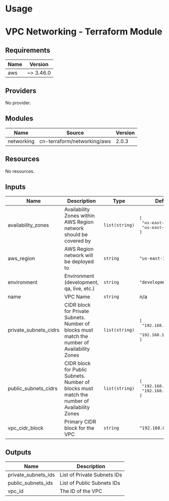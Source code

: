 # Usage

<!--- BEGIN_TF_DOCS --->
# VPC Networking - Terraform Module

## Requirements

| Name | Version |
|------|---------|
| aws | ~> 3.46.0 |

## Providers

No provider.

## Modules

| Name | Source | Version |
|------|--------|---------|
| networking | cn-terraform/networking/aws | 2.0.3 |

## Resources

No resources.

## Inputs

| Name | Description | Type | Default | Required |
|------|-------------|------|---------|:--------:|
| availability\_zones | Availability Zones within AWS Region network should be covered by | `list(string)` | <pre>[<br>  "us-east-1a",<br>  "us-east-1b"<br>]</pre> | no |
| aws\_region | AWS Region network will be deployed to | `string` | `"us-east-1"` | no |
| environment | Environment (development, qa, live, etc.) | `string` | `"development"` | no |
| name | VPC Name | `string` | n/a | yes |
| private\_subnets\_cidrs | CIDR block for Private Subnets. Number of blocks must match the number of Availability Zones | `list(string)` | <pre>[<br>  "192.168.128.0/19",<br>  "192.168.160.0/19"<br>]</pre> | no |
| public\_subnets\_cidrs | CIDR block for Public Subnets. Number of blocks must match the number of Availability Zones | `list(string)` | <pre>[<br>  "192.168.0.0/19",<br>  "192.168.32.0/19"<br>]</pre> | no |
| vpc\_cidr\_block | Primary CIDR block for the VPC | `string` | `"192.168.0.0/16"` | no |

## Outputs

| Name | Description |
|------|-------------|
| private\_subnets\_ids | List of Private Subnets IDs |
| public\_subnets\_ids | List of Public Subnets IDs |
| vpc\_id | The ID of the VPC |

<!--- END_TF_DOCS --->

